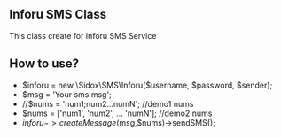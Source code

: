 ## Inforu SMS Class
This class create for Inforu SMS Service

## How to use?
- $inforu = new \Sidox\SMS\Inforu($username, $password, $sender);
- $msg = 'Your sms msg';
- //$nums = 'num1;num2...numN'; //demo1 nums
- $nums = ['num1', 'num2', ... 'numN']; //demo2 nums
- $inforu->createMessage($msg,$nums)->sendSMS();
